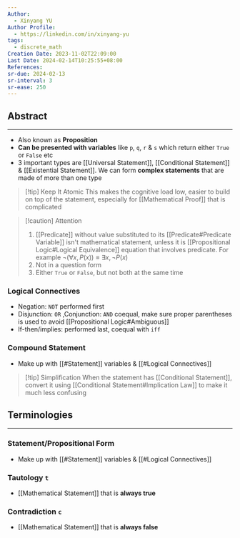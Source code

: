 ```yaml
---
Author:
  - Xinyang YU
Author Profile:
  - https://linkedin.com/in/xinyang-yu
tags:
  - discrete_math
Creation Date: 2023-11-02T22:09:00
Last Date: 2024-02-14T10:25:55+08:00
References: 
sr-due: 2024-02-13
sr-interval: 3
sr-ease: 250
---
```

## Abstract
---
- Also known as **Proposition** 
- **Can be presented with variables** like `p`, `q`, `r` & `s` which return either `True` or `False` etc
- 3 important types are [[Universal Statement]], [[Conditional Statement]] & [[Existential Statement]]. We can form **complex statements** that are made of more than one type

>[!tip] Keep It Atomic
>This makes the cognitive load low, easier to build on top of the statement, especially for [[Mathematical Proof]] that is complicated

>[!caution] Attention
>1. [[Predicate]] without value substituted to its [[Predicate#Predicate Variable]] isn't mathematical statement, unless it is [[Propositional Logic#Logical Equivalence]] equation that involves predicate. For example $\neg(\forall x, P(x)) \equiv \exists x, \neg P(x)$
>2. Not in a question form
>3. Either `True` or `False`, but not both at the same time


### Logical Connectives 
- Negation: `NOT` performed first
- Disjunction: `OR` ,Conjunction: `AND` coequal, make sure proper parentheses is used to avoid [[Propositional Logic#Ambiguous]]
- If-then/implies: performed last, coequal with `iff`

### Compound Statement
- Make up with [[#Statement]] variables & [[#Logical Connectives]]

>[!tip] Simplification
>When the statement has [[Conditional Statement]], convert it using [[Conditional Statement#Implication Law]] to make it much less confusing



## Terminologies
---
### Statement/Propositional Form
- Make up with [[#Statement]] variables & [[#Logical Connectives]]

### Tautology `t`
- [[Mathematical Statement]] that is **always true** 
### Contradiction `c`
- [[Mathematical Statement]] that is **always false**




